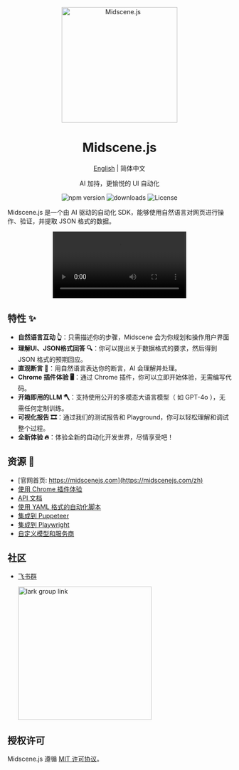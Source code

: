 <p align="center">
  <img alt="Midscene.js"  width="260" src="https://github.com/user-attachments/assets/f60de3c1-dd6f-4213-97a1-85bf7c6e79e4">
</p>

<h1 align="center">Midscene.js</h1>
<div align="center">

[English](./README.md) | 简体中文

</div>

<p align="center">
  AI 加持，更愉悦的 UI 自动化
</p>

<p align="center">
  <img src="https://img.shields.io/npm/v/@midscene/web?style=flat-square&color=00a8f0" alt="npm version" />
  <img src="https://img.shields.io/npm/dm/@midscene/web.svg?style=flat-square&color=00a8f0" alt="downloads" />
  <img src="https://img.shields.io/badge/License-MIT-blue.svg?style=flat-square&color=00a8f0" alt="License" />
</p>


Midscene.js 是一个由 AI 驱动的自动化 SDK，能够使用自然语言对网页进行操作、验证，并提取 JSON 格式的数据。

<p align="center">
  <video src="https://github.com/user-attachments/assets/c9f1e7fa-9834-45ba-8e3b-c3fdc1f7e5bb" controls />
</p>

## 特性 ✨

- **自然语言互动 👆**：只需描述你的步骤，Midscene 会为你规划和操作用户界面
- **理解UI、JSON格式回答 🔍**：你可以提出关于数据格式的要求，然后得到 JSON 格式的预期回应。
- **直观断言 🤔**：用自然语言表达你的断言，AI 会理解并处理。
- **Chrome 插件体验 🖥️**：通过 Chrome 插件，你可以立即开始体验，无需编写代码。
- **开箱即用的LLM 🪓**：支持使用公开的多模态大语言模型（ 如 GPT-4o ），无需任何定制训练。
- **可视化报告 🎞️**：通过我们的测试报告和 Playground，你可以轻松理解和调试整个过程。
- **全新体验 🔥**：体验全新的自动化开发世界，尽情享受吧！

## 资源 📄

* [官网首页: https://midscenejs.com](https://midscenejs.com/zh)
* [使用 Chrome 插件体验](https://midscenejs.com/zh/quick-experience.html)
* [API 文档](https://midscenejs.com/zh/api.html)
* [使用 YAML 格式的自动化脚本](https://midscenejs.com/zh/automate-with-scripts-in-yaml.html)
* [集成到 Puppeteer](https://midscenejs.com/zh/integrate-with-puppeteer.html)
* [集成到 Playwright](https://midscenejs.com/zh/integrate-with-playwright.html)
* [自定义模型和服务商](https://midscenejs.com/zh/model-provider.html)

## 社区

* [飞书群](https://applink.larkoffice.com/client/chat/chatter/add_by_link?link_token=291q2b25-e913-411a-8c51-191e59aab14d)

  <img src="https://github.com/user-attachments/assets/7c132fbf-37a7-4005-8fb1-59342efdf9b2" alt="lark group link" width="300" />


## 授权许可

Midscene.js 遵循 [MIT 许可协议](https://github.com/web-infra-dev/midscene/blob/main/LICENSE)。

